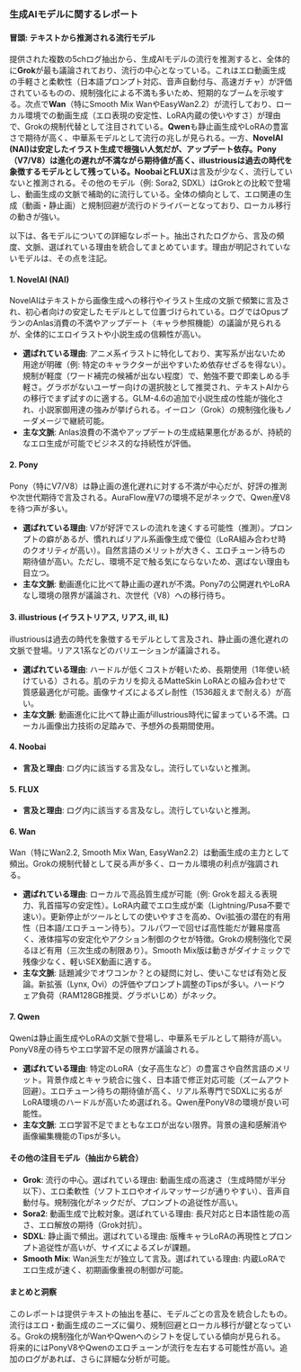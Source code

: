 ### 生成AIモデルに関するレポート

#### 冒頭: テキストから推測される流行モデル
提供された複数の5chログ抽出から、生成AIモデルの流行を推測すると、全体的に**Grok**が最も議論されており、流行の中心となっている。これはエロ動画生成の手軽さと柔軟性（日本語プロンプト対応、音声自動付与、高速ガチャ）が評価されているものの、規制強化による不満も多いため、短期的なブームを示唆する。次点で**Wan**（特にSmooth Mix WanやEasyWan2.2）が流行しており、ローカル環境での動画生成（エロ表現の安定性、LoRA内蔵の使いやすさ）が理由で、Grokの規制代替として注目されている。**Qwen**も静止画生成やLoRAの豊富さで期待が高く、中華系モデルとして流行の兆しが見られる。一方、**NovelAI (NAI)**は安定したイラスト生成で根強い人気だが、アップデート依存。**Pony**（V7/V8）は進化の遅れが不満ながら期待値が高く、**illustrious**は過去の時代を象徴するモデルとして残っている。**Noobai**と**FLUX**は言及が少なく、流行していないと推測される。その他のモデル（例: Sora2, SDXL）はGrokとの比較で登場し、動画生成の文脈で補助的に流行している。全体の傾向として、エロ関連の生成（動画・静止画）と規制回避が流行のドライバーとなっており、ローカル移行の動きが強い。

以下は、各モデルについての詳細なレポート。抽出されたログから、言及の頻度、文脈、選ばれている理由を統合してまとめています。理由が明記されていないモデルは、その点を注記。

#### 1. NovelAI (NAI)
NovelAIはテキストから画像生成への移行やイラスト生成の文脈で頻繁に言及され、初心者向けの安定したモデルとして位置づけられている。ログではOpusプランのAnlas消費の不満やアップデート（キャラ参照機能）の議論が見られるが、全体的にエロイラストや小説生成の信頼性が高い。
- **選ばれている理由**: アニメ系イラストに特化しており、実写系が出ないため用途が明確（例: 特定のキャラクターが出やすいため依存せざるを得ない）。規制が軽度（ワード補完の候補が出ない程度）で、勉強不要で即楽しめる手軽さ。グラボがないユーザー向けの選択肢として推奨され、テキストAIからの移行でまず試すのに適する。GLM-4.6の追加で小説生成の性能が強化され、小説家御用達の強みが挙げられる。イーロン（Grok）の規制強化後もノーダメージで継続可能。
- **主な文脈**: Anlas浪費の不満やアップデートの生成結果悪化があるが、持続的なエロ生成が可能でビジネス的な持続性が評価。

#### 2. Pony
Pony（特にV7/V8）は静止画の進化遅れに対する不満が中心だが、好評の推測や次世代期待で言及される。AuraFlow産V7の環境不足がネックで、Qwen産V8を待つ声が多い。
- **選ばれている理由**: V7が好評でスレの流れを速くする可能性（推測）。プロンプトの癖があるが、慣れればリアル系画像生成で優位（LoRA組み合わせ時のクオリティが高い）。自然言語のメリットが大きく、エロチューン待ちの期待値が高い。ただし、環境不足で触る気にならないため、選ばない理由も目立つ。
- **主な文脈**: 動画進化に比べて静止画の遅れが不満。Pony7の公開遅れやLoRAなし環境の限界が議論され、次世代（V8）への移行待ち。

#### 3. illustrious (イラストリアス, リアス, ill, IL)
illustriousは過去の時代を象徴するモデルとして言及され、静止画の進化遅れの文脈で登場。リアス1系などのバリエーションが議論される。
- **選ばれている理由**: ハードルが低くコストが軽いため、長期使用（1年使い続けている）される。肌のテカリを抑えるMatteSkin LoRAとの組み合わせで質感最適化が可能。画像サイズによるズレ耐性（1536超えまで耐える）が高い。
- **主な文脈**: 動画進化に比べて静止画がillustrious時代に留まっている不満。ローカル画像出力技術の足踏みで、予想外の長期間使用。

#### 4. Noobai
- **言及と理由**: ログ内に該当する言及なし。流行していないと推測。

#### 5. FLUX
- **言及と理由**: ログ内に該当する言及なし。流行していないと推測。

#### 6. Wan
Wan（特にWan2.2, Smooth Mix Wan, EasyWan2.2）は動画生成の主力として頻出。Grokの規制代替として戻る声が多く、ローカル環境の利点が強調される。
- **選ばれている理由**: ローカルで高品質生成が可能（例: Grokを超える表現力、乳首描写の安定性）。LoRA内蔵でエロ生成が楽（Lightning/Pusa不要で速い）。更新停止がツールとしての使いやすさを高め、Ovi拡張の潜在的有用性（日本語/エロチューン待ち）。フルパワーで回せば高性能だが難易度高く、液体描写の安定化やアクション制御のクセが特徴。Grokの規制強化で戻るほど有用（三次生成の制限あり）。Smooth Mix版は動きがダイナミックで残像少なく、軽いSEX動画に適する。
- **主な文脈**: 話題減少でオワコンか？との疑問に対し、使いこなせば有効と反論。新拡張（Lynx, Ovi）の評価やプロンプト調整のTipsが多い。ハードウェア負荷（RAM128GB推奨、グラボいじめ）がネック。

#### 7. Qwen
Qwenは静止画生成やLoRAの文脈で登場し、中華系モデルとして期待が高い。PonyV8産の待ちやエロ学習不足の限界が議論される。
- **選ばれている理由**: 特定のLoRA（女子高生など）の豊富さや自然言語のメリット。背景作成とキャラ統合に強く、日本語で修正対応可能（ズームアウト回避）。エロチューン待ちの期待値が高く、リアル系専門でSDXLに劣るがLoRA環境のハードルが高いため選ばれる。Qwen産PonyV8の環境が良い可能性。
- **主な文脈**: エロ学習不足でまともなエロが出ない限界。背景の違和感解消や画像編集機能のTipsが多い。

#### その他の注目モデル（抽出から統合）
- **Grok**: 流行の中心。選ばれている理由: 動画生成の高速さ（生成時間が半分以下）、エロ柔軟性（ソフトエロやオイルマッサージが通りやすい）、音声自動付与。規制強化がネックだが、プロンプトの追従性が高い。
- **Sora2**: 動画生成で比較対象。選ばれている理由: 長尺対応と日本語性能の高さ、エロ解放の期待（Grok対抗）。
- **SDXL**: 静止画で頻出。選ばれている理由: 版権キャラLoRAの再現性とプロンプト追従性が高いが、サイズによるズレが課題。
- **Smooth Mix**: Wan派生だが独立して言及。選ばれている理由: 内蔵LoRAでエロ生成が速く、初期画像重視の制御が可能。

#### まとめと洞察
このレポートは提供テキストの抽出を基に、モデルごとの言及を統合したもの。流行はエロ・動画生成のニーズに偏り、規制回避とローカル移行が鍵となっている。Grokの規制強化がWanやQwenへのシフトを促している傾向が見られる。将来的にはPonyV8やQwenのエロチューンが流行を左右する可能性が高い。追加のログがあれば、さらに詳細な分析が可能。